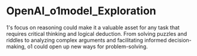 # OpenAI_o1model_Exploration
1's focus on reasoning could make it a valuable asset for any task that requires critical thinking and logical deduction. From solving puzzles and riddles to analyzing complex arguments and facilitating informed decision-making, o1 could open up new ways for problem-solving.
